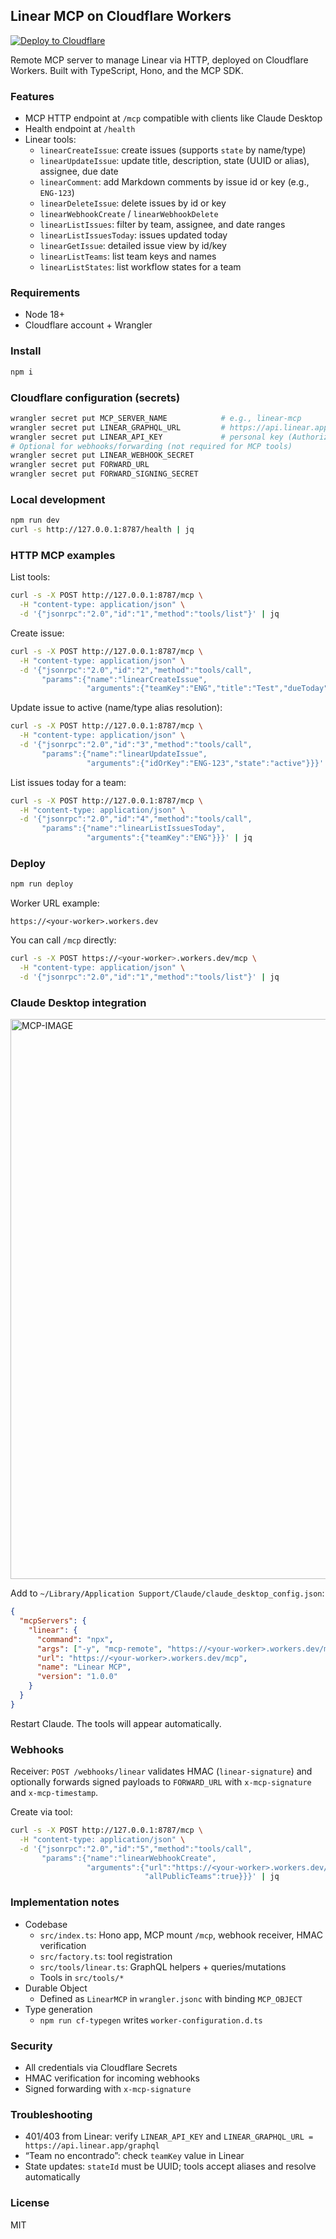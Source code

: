 ## Linear MCP on Cloudflare Workers

[![Deploy to Cloudflare](https://deploy.workers.cloudflare.com/button)](https://deploy.workers.cloudflare.com/?url=https://github.com/Kenth06/linear-mcp)

Remote MCP server to manage Linear via HTTP, deployed on Cloudflare Workers. Built with TypeScript, Hono, and the MCP SDK.

### Features

- MCP HTTP endpoint at `/mcp` compatible with clients like Claude Desktop
- Health endpoint at `/health`
- Linear tools:
  - `linearCreateIssue`: create issues (supports `state` by name/type)
  - `linearUpdateIssue`: update title, description, state (UUID or alias), assignee, due date
  - `linearComment`: add Markdown comments by issue id or key (e.g., `ENG-123`)
  - `linearDeleteIssue`: delete issues by id or key
  - `linearWebhookCreate` / `linearWebhookDelete`
  - `linearListIssues`: filter by team, assignee, and date ranges
  - `linearListIssuesToday`: issues updated today
  - `linearGetIssue`: detailed issue view by id/key
  - `linearListTeams`: list team keys and names
  - `linearListStates`: list workflow states for a team

### Requirements

- Node 18+
- Cloudflare account + Wrangler

### Install

```bash
npm i
```

### Cloudflare configuration (secrets)

```bash
wrangler secret put MCP_SERVER_NAME            # e.g., linear-mcp
wrangler secret put LINEAR_GRAPHQL_URL         # https://api.linear.app/graphql
wrangler secret put LINEAR_API_KEY             # personal key (Authorization: <KEY>)
# Optional for webhooks/forwarding (not required for MCP tools)
wrangler secret put LINEAR_WEBHOOK_SECRET
wrangler secret put FORWARD_URL
wrangler secret put FORWARD_SIGNING_SECRET
```

### Local development

```bash
npm run dev
curl -s http://127.0.0.1:8787/health | jq
```

### HTTP MCP examples

List tools:

```bash
curl -s -X POST http://127.0.0.1:8787/mcp \
  -H "content-type: application/json" \
  -d '{"jsonrpc":"2.0","id":"1","method":"tools/list"}' | jq
```

Create issue:

```bash
curl -s -X POST http://127.0.0.1:8787/mcp \
  -H "content-type: application/json" \
  -d '{"jsonrpc":"2.0","id":"2","method":"tools/call",
       "params":{"name":"linearCreateIssue",
                 "arguments":{"teamKey":"ENG","title":"Test","dueToday":true}}}' | jq
```

Update issue to active (name/type alias resolution):

```bash
curl -s -X POST http://127.0.0.1:8787/mcp \
  -H "content-type: application/json" \
  -d '{"jsonrpc":"2.0","id":"3","method":"tools/call",
       "params":{"name":"linearUpdateIssue",
                 "arguments":{"idOrKey":"ENG-123","state":"active"}}}' | jq
```

List issues today for a team:

```bash
curl -s -X POST http://127.0.0.1:8787/mcp \
  -H "content-type: application/json" \
  -d '{"jsonrpc":"2.0","id":"4","method":"tools/call",
       "params":{"name":"linearListIssuesToday",
                 "arguments":{"teamKey":"ENG"}}}' | jq
```

### Deploy

```bash
npm run deploy
```

Worker URL example:

```
https://<your-worker>.workers.dev
```

You can call `/mcp` directly:

```bash
curl -s -X POST https://<your-worker>.workers.dev/mcp \
  -H "content-type: application/json" \
  -d '{"jsonrpc":"2.0","id":"1","method":"tools/list"}' | jq
```

### Claude Desktop integration

<img width="1152" height="896" alt="MCP-IMAGE" src="https://github.com/user-attachments/assets/f0da67a4-795e-4c73-86c7-ae563d50000f" />



Add to `~/Library/Application Support/Claude/claude_desktop_config.json`:

```json
{
  "mcpServers": {
    "linear": {
      "command": "npx",
      "args": ["-y", "mcp-remote", "https://<your-worker>.workers.dev/mcp"],
      "url": "https://<your-worker>.workers.dev/mcp",
      "name": "Linear MCP",
      "version": "1.0.0"
    }
  }
}
```

Restart Claude. The tools will appear automatically.

### Webhooks

Receiver: `POST /webhooks/linear` validates HMAC (`linear-signature`) and optionally forwards signed payloads to `FORWARD_URL` with `x-mcp-signature` and `x-mcp-timestamp`.

Create via tool:

```bash
curl -s -X POST http://127.0.0.1:8787/mcp \
  -H "content-type: application/json" \
  -d '{"jsonrpc":"2.0","id":"5","method":"tools/call",
       "params":{"name":"linearWebhookCreate",
                 "arguments":{"url":"https://<your-worker>.workers.dev/webhooks/linear",
                              "allPublicTeams":true}}}' | jq
```

### Implementation notes

- Codebase
  - `src/index.ts`: Hono app, MCP mount `/mcp`, webhook receiver, HMAC verification
  - `src/factory.ts`: tool registration
  - `src/tools/linear.ts`: GraphQL helpers + queries/mutations
  - Tools in `src/tools/*`
- Durable Object
  - Defined as `LinearMCP` in `wrangler.jsonc` with binding `MCP_OBJECT`
- Type generation
  - `npm run cf-typegen` writes `worker-configuration.d.ts`

### Security

- All credentials via Cloudflare Secrets
- HMAC verification for incoming webhooks
- Signed forwarding with `x-mcp-signature`

### Troubleshooting

- 401/403 from Linear: verify `LINEAR_API_KEY` and `LINEAR_GRAPHQL_URL = https://api.linear.app/graphql`
- “Team no encontrado”: check `teamKey` value in Linear
- State updates: `stateId` must be UUID; tools accept aliases and resolve automatically

### License

MIT


